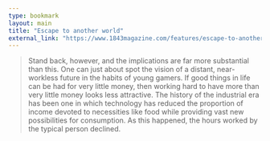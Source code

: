 ```yaml
---
type: bookmark
layout: main
title: "Escape to another world"
external_link: "https://www.1843magazine.com/features/escape-to-another-world"
---
```

> Stand back, however, and the implications are far more substantial than this. One can just about spot the vision of a distant, near-workless future in the habits of young gamers. If good things in life can be had for very little money, then working hard to have more than very little money looks less attractive. The history of the industrial era has been one in which technology has reduced the proportion of income devoted to necessities like food while providing vast new possibilities for consumption. As this happened, the hours worked by the typical person declined.

